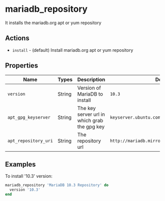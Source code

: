 # mariadb_repository

It installs the mariadb.org apt or yum repository

## Actions

- `install` - (default) Install mariadb.org apt or yum repository

## Properties

Name                | Types             | Description                                                   | Default                                      | Required?
------------------- | ----------------- | ------------------------------------------------------------- | -------------------------------------------- | ---------
`version`           | String            | Version of MariaDB to install                                 | `10.3`                                       | no
`apt_gpg_keyserver` | String            | The key server url in which grab the gpg key                  | `keyserver.ubuntu.com`                       | no
`apt_repository_uri`| String            | The repository url                                            | `http://mariadb.mirrors.ovh.net/MariaDB/repo`| no

## Examples

To install '10.3' version:

```ruby
mariadb_repository 'MariaDB 10.3 Repository' do
  version '10.3'
end
```
